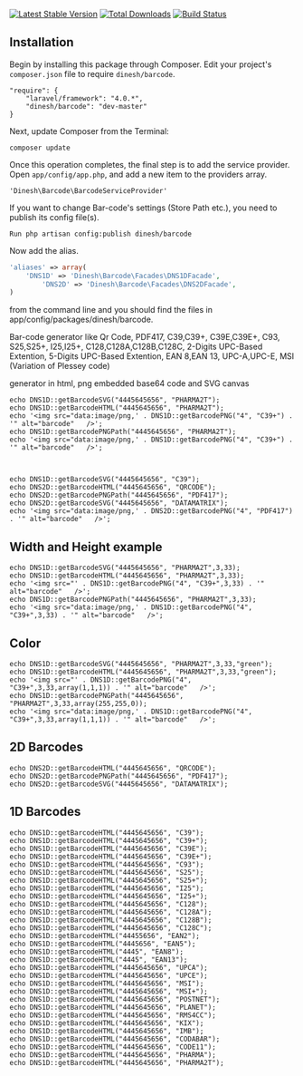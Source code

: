 [![Latest Stable Version](https://poser.pugx.org/dinesh/barcode/v/stable.png)](https://packagist.org/packages/dinesh/barcode)
[![Total Downloads](https://poser.pugx.org/dinesh/barcode/downloads.png)](https://packagist.org/packages/dinesh/barcode)
[![Build Status](https://travis-ci.org/dineshrabara/barcode.png?branch=master)](https://travis-ci.org/dineshrabara/barcode)

## Installation

Begin by installing this package through Composer. Edit your project's `composer.json` file to require `dinesh/barcode`.

    "require": {
		"laravel/framework": "4.0.*",
		"dinesh/barcode": "dev-master"
	}

Next, update Composer from the Terminal:

    composer update

Once this operation completes, the final step is to add the service provider. Open `app/config/app.php`, and add a new item to the providers array.

    'Dinesh\Barcode\BarcodeServiceProvider'

If you want to change Bar-code's settings (Store Path etc.), you need to publish its config file(s).

    Run php artisan config:publish dinesh/barcode 

Now add the alias.
```php
'aliases' => array(
	'DNS1D' => 'Dinesh\Barcode\Facades\DNS1DFacade',
        'DNS2D' => 'Dinesh\Barcode\Facades\DNS2DFacade',
)
```

from the command line and you should find the files in app/config/packages/dinesh/barcode.


Bar-code generator like 
Qr Code,
PDF417,
C39,C39+,
C39E,C39E+,
C93,
S25,S25+,
I25,I25+,
C128,C128A,C128B,C128C,
2-Digits UPC-Based Extention,
5-Digits UPC-Based Extention,
EAN 8,EAN 13,
UPC-A,UPC-E,
MSI (Variation of Plessey code)

generator in html, png embedded base64 code and SVG canvas 


    echo DNS1D::getBarcodeSVG("4445645656", "PHARMA2T");
    echo DNS1D::getBarcodeHTML("4445645656", "PHARMA2T");
    echo '<img src="data:image/png,' . DNS1D::getBarcodePNG("4", "C39+") . '" alt="barcode"   />';
    echo DNS1D::getBarcodePNGPath("4445645656", "PHARMA2T");
    echo '<img src="data:image/png,' . DNS1D::getBarcodePNG("4", "C39+") . '" alt="barcode"   />';



    echo DNS1D::getBarcodeSVG("4445645656", "C39");
    echo DNS2D::getBarcodeHTML("4445645656", "QRCODE");
    echo DNS2D::getBarcodePNGPath("4445645656", "PDF417");
    echo DNS2D::getBarcodeSVG("4445645656", "DATAMATRIX");
    echo '<img src="data:image/png,' . DNS2D::getBarcodePNG("4", "PDF417") . '" alt="barcode"   />';


## Width and Height example

    echo DNS1D::getBarcodeSVG("4445645656", "PHARMA2T",3,33);
    echo DNS1D::getBarcodeHTML("4445645656", "PHARMA2T",3,33);
    echo '<img src="' . DNS1D::getBarcodePNG("4", "C39+",3,33) . '" alt="barcode"   />';
    echo DNS1D::getBarcodePNGPath("4445645656", "PHARMA2T",3,33);
    echo '<img src="data:image/png,' . DNS1D::getBarcodePNG("4", "C39+",3,33) . '" alt="barcode"   />';
    
    
## Color


    echo DNS1D::getBarcodeSVG("4445645656", "PHARMA2T",3,33,"green");
    echo DNS1D::getBarcodeHTML("4445645656", "PHARMA2T",3,33,"green");
    echo '<img src="' . DNS1D::getBarcodePNG("4", "C39+",3,33,array(1,1,1)) . '" alt="barcode"   />';
    echo DNS1D::getBarcodePNGPath("4445645656", "PHARMA2T",3,33,array(255,255,0));
    echo '<img src="data:image/png,' . DNS1D::getBarcodePNG("4", "C39+",3,33,array(1,1,1)) . '" alt="barcode"   />';


## 2D Barcodes

    echo DNS2D::getBarcodeHTML("4445645656", "QRCODE");
    echo DNS2D::getBarcodePNGPath("4445645656", "PDF417");
    echo DNS2D::getBarcodeSVG("4445645656", "DATAMATRIX");     

## 1D Barcodes

    echo DNS1D::getBarcodeHTML("4445645656", "C39");
    echo DNS1D::getBarcodeHTML("4445645656", "C39+");
    echo DNS1D::getBarcodeHTML("4445645656", "C39E");
    echo DNS1D::getBarcodeHTML("4445645656", "C39E+");
    echo DNS1D::getBarcodeHTML("4445645656", "C93");
    echo DNS1D::getBarcodeHTML("4445645656", "S25");
    echo DNS1D::getBarcodeHTML("4445645656", "S25+");
    echo DNS1D::getBarcodeHTML("4445645656", "I25");
    echo DNS1D::getBarcodeHTML("4445645656", "I25+");
    echo DNS1D::getBarcodeHTML("4445645656", "C128");
    echo DNS1D::getBarcodeHTML("4445645656", "C128A");
    echo DNS1D::getBarcodeHTML("4445645656", "C128B");
    echo DNS1D::getBarcodeHTML("4445645656", "C128C");
    echo DNS1D::getBarcodeHTML("44455656", "EAN2");
    echo DNS1D::getBarcodeHTML("4445656", "EAN5");
    echo DNS1D::getBarcodeHTML("4445", "EAN8");
    echo DNS1D::getBarcodeHTML("4445", "EAN13");
    echo DNS1D::getBarcodeHTML("4445645656", "UPCA");
    echo DNS1D::getBarcodeHTML("4445645656", "UPCE");
    echo DNS1D::getBarcodeHTML("4445645656", "MSI");
    echo DNS1D::getBarcodeHTML("4445645656", "MSI+");
    echo DNS1D::getBarcodeHTML("4445645656", "POSTNET");
    echo DNS1D::getBarcodeHTML("4445645656", "PLANET");
    echo DNS1D::getBarcodeHTML("4445645656", "RMS4CC");
    echo DNS1D::getBarcodeHTML("4445645656", "KIX");
    echo DNS1D::getBarcodeHTML("4445645656", "IMB");
    echo DNS1D::getBarcodeHTML("4445645656", "CODABAR");
    echo DNS1D::getBarcodeHTML("4445645656", "CODE11");
    echo DNS1D::getBarcodeHTML("4445645656", "PHARMA");
    echo DNS1D::getBarcodeHTML("4445645656", "PHARMA2T");
